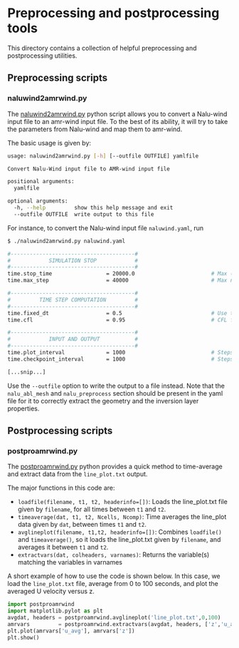 # Preprocessing and postprocessing tools

This directory contains a collection of helpful preprocessing and
postprocessing utilities.

## Preprocessing scripts

### naluwind2amrwind.py
The [naluwind2amrwind.py](naluwind2amrwind.py) python script allows you to
convert a Nalu-wind input file to an amr-wind input file.  To the best of 
its ability, it will try to take the parameters from Nalu-wind and map them 
to amr-wind.

The basic usage is given by:  
```bash
usage: naluwind2amrwind.py [-h] [--outfile OUTFILE] yamlfile

Convert Nalu-Wind input file to AMR-wind input file

positional arguments:
  yamlfile

optional arguments:
  -h, --help         show this help message and exit
  --outfile OUTFILE  write output to this file
```

For instance, to convert the Nalu-wind input file `naluwind.yaml`, run
```bash
$ ./naluwind2amrwind.py naluwind.yaml

#---------------------------------------#
#            SIMULATION STOP            #
#---------------------------------------#
time.stop_time                 = 20000.0                        # Max (simulated) time to evolve
time.max_step                  = 40000                          # Max number of time steps

#---------------------------------------#
#         TIME STEP COMPUTATION         #
#---------------------------------------#
time.fixed_dt                  = 0.5                            # Use this constant dt if > 0
time.cfl                       = 0.95                           # CFL factor

#---------------------------------------#
#            INPUT AND OUTPUT           #
#---------------------------------------#
time.plot_interval             = 1000                           # Steps between plot files
time.checkpoint_interval       = 1000                           # Steps between checkpoint files

[...snip...]
```
Use the `--outfile` option to write the output to a file instead.  Note 
that the `nalu_abl_mesh` and `nalu_preprocess` section should be present 
in the yaml file for it to correctly extract the geometry and the 
inversion layer properties.

## Postprocessing scripts

### postproamrwind.py

The [postproamrwind.py](postproamrwind.py) python provides a quick
method to time-average and extract data from the `line_plot.txt`
output.

The major functions in this code are:
- `loadfile(filename, t1, t2, headerinfo=[])`: Loads the line_plot.txt
  file given by `filename`, for all times between `t1` and `t2`.
- `timeaverage(dat, t1, t2, Ncells, Ncomp)`: Time averages the
  line_plot data given by `dat`, between times `t1` and `t2`.
- `avglineplot(filename, t1,t2, headerinfo=[])`: Combines `loadfile()`
  and `timeaverage()`, so it loads the line_plot.txt given by
  `filename`, and averages it between `t1` and `t2`.
- `extractvars(dat, colheaders, varnames)`: Returns the variable(s)
  matching the variables in varnames

A short example of how to use the code is shown below.  In this case,
we load the `line_plot.txt` file, average from 0 to 100 seconds, and
plot the averaged U velocity versus z.

```python
import postproamrwind
import matplotlib.pylot as plt
avgdat, headers = postproamrwind.avglineplot('line_plot.txt',0,100)
amrvars         = postproamrwind.extractvars(avgdat, headers, ['z','u_avg'])
plt.plot(amrvars['u_avg'], amrvars['z'])
plt.show()
```
